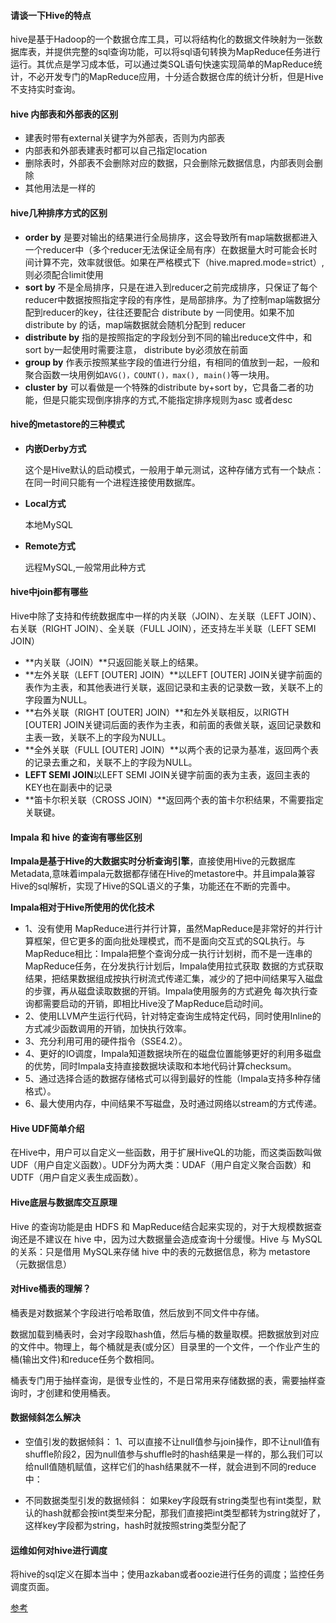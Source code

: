 #### 请谈一下Hive的特点

hive是基于Hadoop的一个数据仓库工具，可以将结构化的数据文件映射为一张数据库表，并提供完整的sql查询功能，可以将sql语句转换为MapReduce任务进行运行。其优点是学习成本低，可以通过类SQL语句快速实现简单的MapReduce统计，不必开发专门的MapReduce应用，十分适合数据仓库的统计分析，但是Hive不支持实时查询。



#### hive 内部表和外部表的区别

- 建表时带有external关键字为外部表，否则为内部表
- 内部表和外部表建表时都可以自己指定location
- 删除表时，外部表不会删除对应的数据，只会删除元数据信息，内部表则会删除
- 其他用法是一样的

#### hive几种排序方式的区别

- **order by** 是要对输出的结果进行全局排序，这会导致所有map端数据都进入一个reducer中（多个reducer无法保证全局有序）在数据量大时可能会长时间计算不完，效率就很低。如果在严格模式下（hive.mapred.mode=strict）,则必须配合limit使用
- **sort by** 不是全局排序，只是在进入到reducer之前完成排序，只保证了每个reducer中数据按照指定字段的有序性，是局部排序。为了控制map端数据分配到reducer的key，往往还要配合 distribute by 一同使用。如果不加 distribute by 的话，map端数据就会随机分配到 reducer
- **distribute by** 指的是按照指定的字段划分到不同的输出reduce文件中，和sort by一起使用时需要注意，
  distribute by必须放在前面
- **group by** 作表示按照某些字段的值进行分组，有相同的值放到一起，一般和聚合函数一块用例如`AVG()，COUNT()，max(), main()`等一块用。
- **cluster by** 可以看做是一个特殊的distribute by+sort by，它具备二者的功能，但是只能实现倒序排序的方式,不能指定排序规则为asc 或者desc

#### hive的metastore的三种模式

- **内嵌Derby方式**

  这个是Hive默认的启动模式，一般用于单元测试，这种存储方式有一个缺点：在同一时间只能有一个进程连接使用数据库。

- **Local方式**

  本地MySQL

- **Remote方式**

  远程MySQL,一般常用此种方式

#### hive中join都有哪些

Hive中除了支持和传统数据库中一样的内关联（JOIN）、左关联（LEFT JOIN）、右关联（RIGHT JOIN）、全关联（FULL JOIN），还支持左半关联（LEFT SEMI JOIN）

- **内关联（JOIN）**只返回能关联上的结果。
- **左外关联（LEFT [OUTER] JOIN）**以LEFT [OUTER] JOIN关键字前面的表作为主表，和其他表进行关联，返回记录和主表的记录数一致，关联不上的字段置为NULL。
- **右外关联（RIGHT [OUTER] JOIN）**和左外关联相反，以RIGTH [OUTER] JOIN关键词后面的表作为主表，和前面的表做关联，返回记录数和主表一致，关联不上的字段为NULL。
- **全外关联（FULL [OUTER] JOIN）**以两个表的记录为基准，返回两个表的记录去重之和，关联不上的字段为NULL。
- **LEFT SEMI JOIN**以LEFT SEMI JOIN关键字前面的表为主表，返回主表的KEY也在副表中的记录
- **笛卡尔积关联（CROSS JOIN）**返回两个表的笛卡尔积结果，不需要指定关联键。



#### Impala 和 hive 的查询有哪些区别

**Impala是基于Hive的大数据实时分析查询引擎**，直接使用Hive的元数据库Metadata,意味着impala元数据都存储在Hive的metastore中。并且impala兼容Hive的sql解析，实现了Hive的SQL语义的子集，功能还在不断的完善中。

**Impala相对于Hive所使用的优化技术**

- 1、没有使用  MapReduce进行并行计算，虽然MapReduce是非常好的并行计算框架，但它更多的面向批处理模式，而不是面向交互式的SQL执行。与  MapReduce相比：Impala把整个查询分成一执行计划树，而不是一连串的MapReduce任务，在分发执行计划后，Impala使用拉式获取   数据的方式获取结果，把结果数据组成按执行树流式传递汇集，减少的了把中间结果写入磁盘的步骤，再从磁盘读取数据的开销。Impala使用服务的方式避免  每次执行查询都需要启动的开销，即相比Hive没了MapReduce启动时间。
- 2、使用LLVM产生运行代码，针对特定查询生成特定代码，同时使用Inline的方式减少函数调用的开销，加快执行效率。
- 3、充分利用可用的硬件指令（SSE4.2）。
- 4、更好的IO调度，Impala知道数据块所在的磁盘位置能够更好的利用多磁盘的优势，同时Impala支持直接数据块读取和本地代码计算checksum。
- 5、通过选择合适的数据存储格式可以得到最好的性能（Impala支持多种存储格式）。
- 6、最大使用内存，中间结果不写磁盘，及时通过网络以stream的方式传递。

#### Hive UDF简单介绍

在Hive中，用户可以自定义一些函数，用于扩展HiveQL的功能，而这类函数叫做UDF（用户自定义函数）。UDF分为两大类：UDAF（用户自定义聚合函数）和UDTF（用户自定义表生成函数）。

#### Hive底层与数据库交互原理

Hive 的查询功能是由 HDFS 和 
MapReduce结合起来实现的，对于大规模数据查询还是不建议在 hive 中，因为过大数据量会造成查询十分缓慢。Hive 与 
MySQL的关系：只是借用 MySQL来存储 hive 中的表的元数据信息，称为 metastore（元数据信息）

#### 对Hive桶表的理解？

桶表是对数据某个字段进行哈希取值，然后放到不同文件中存储。

数据加载到桶表时，会对字段取hash值，然后与桶的数量取模。把数据放到对应的文件中。物理上，每个桶就是表(或分区）目录里的一个文件，一个作业产生的桶(输出文件)和reduce任务个数相同。

桶表专门用于抽样查询，是很专业性的，不是日常用来存储数据的表，需要抽样查询时，才创建和使用桶表。

#### **数据倾斜怎么解决**

- 空值引发的数据倾斜： 1、可以直接不让null值参与join操作，即不让null值有shuffle阶段2，因为null值参与shuffle时的hash结果是一样的，那么我们可以给null值随机赋值，这样它们的hash结果就不一样，就会进到不同的reduce中：

- 不同数据类型引发的数据倾斜： 如果key字段既有string类型也有int类型，默认的hash就都会按int类型来分配，那我们直接把int类型都转为string就好了，这样key字段都为string，hash时就按照string类型分配了

  

#### 运维如何对hive进行调度

将hive的sql定义在脚本当中；使用azkaban或者oozie进行任务的调度；监控任务调度页面。



[参考](https://mp.weixin.qq.com/s?__biz=MzU3MzgwNTU2Mg==&mid=2247502750&idx=1&sn=bd9a9173d060dc4e4ebd49c8efc6acfe&chksm=fd3e8d0bca49041dea84da93910e5efdc4935e520525c09887c986691377aeb48e5cf7fb5667&scene=21#wechat_redirect)


